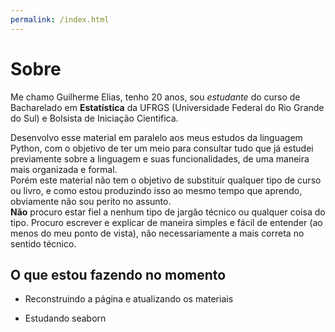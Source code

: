 ```yaml
---
permalink: /index.html
---
```


# Sobre

Me chamo Guilherme Elias, tenho 20 anos, sou *estudante* do curso de Bacharelado em **Estatística** da UFRGS (Universidade Federal do Rio Grande do Sul) e Bolsista de Iniciação Cientifica.

Desenvolvo esse material em paralelo aos meus estudos da linguagem Python, com o objetivo de ter um meio para consultar tudo que já estudei previamente sobre a linguagem e suas funcionalidades, de uma maneira mais organizada e formal.  
Porém este material não tem o objetivo de substituir qualquer tipo de curso ou livro, e como estou produzindo isso ao mesmo tempo que aprendo, obviamente não sou perito no assunto.  
**Não** procuro estar fiel a nenhum tipo de jargão técnico ou qualquer coisa do tipo. Procuro escrever e explicar de maneira simples e fácil de entender (ao menos do meu ponto de vista), não necessariamente a mais correta no sentido técnico.

## O que estou fazendo no momento

- Reconstruindo a página e atualizando os materiais
  
- Estudando seaborn
